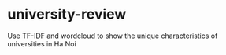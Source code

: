 # university-review
Use TF-IDF and wordcloud to show the unique characteristics of universities in Ha Noi
